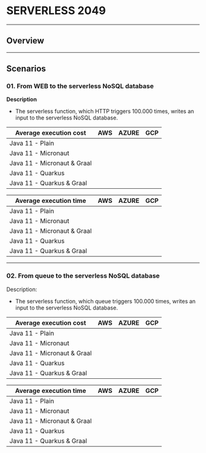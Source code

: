 # SERVERLESS 2049

--- 

## Overview

---

## Scenarios

### 01. From WEB to the serverless NoSQL database

**Description**  
- The serverless function, which HTTP triggers 100.000 times, writes an input to the serverless NoSQL database.

| Average execution cost      | AWS | AZURE | GCP |
|-----------------------------|-----|-------|-----|
| Java 11 - Plain             |     |       |     |
| Java 11 - Micronaut         |     |       |     |
| Java 11 - Micronaut & Graal |     |       |     |
| Java 11 - Quarkus           |     |       |     |
| Java 11 - Quarkus & Graal   |     |       |     |

| Average execution time      | AWS | AZURE | GCP |
|-----------------------------|-----|-------|-----|
| Java 11 - Plain             |     |       |     |
| Java 11 - Micronaut         |     |       |     |
| Java 11 - Micronaut & Graal |     |       |     |
| Java 11 - Quarkus           |     |       |     |
| Java 11 - Quarkus & Graal   |     |       |     |

---

### 02. From queue to the serverless NoSQL database

Description:
- The serverless function, which queue triggers 100.000 times, writes an input to the serverless NoSQL database.

| Average execution cost      | AWS | AZURE | GCP |
|-----------------------------|-----|-------|-----|
| Java 11 - Plain             |     |       |     |
| Java 11 - Micronaut         |     |       |     |
| Java 11 - Micronaut & Graal |     |       |     |
| Java 11 - Quarkus           |     |       |     |
| Java 11 - Quarkus & Graal   |     |       |     |

| Average execution time      | AWS | AZURE | GCP |
|-----------------------------|-----|-------|-----|
| Java 11 - Plain             |     |       |     |
| Java 11 - Micronaut         |     |       |     |
| Java 11 - Micronaut & Graal |     |       |     |
| Java 11 - Quarkus           |     |       |     |
| Java 11 - Quarkus & Graal   |     |       |     |

